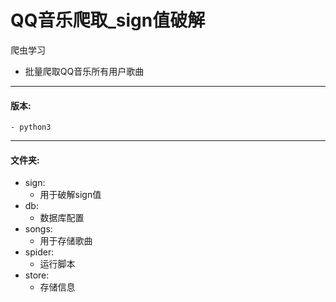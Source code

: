 # QQ音乐爬取_sign值破解
 爬虫学习

- 批量爬取QQ音乐所有用户歌曲

---

#### 版本:

	- python3

---

#### 文件夹:

 - sign:
   	- 用于破解sign值
- db:
  - 数据库配置
- songs:
  - 用于存储歌曲
- spider:
  - 运行脚本
- store:
  - 存储信息